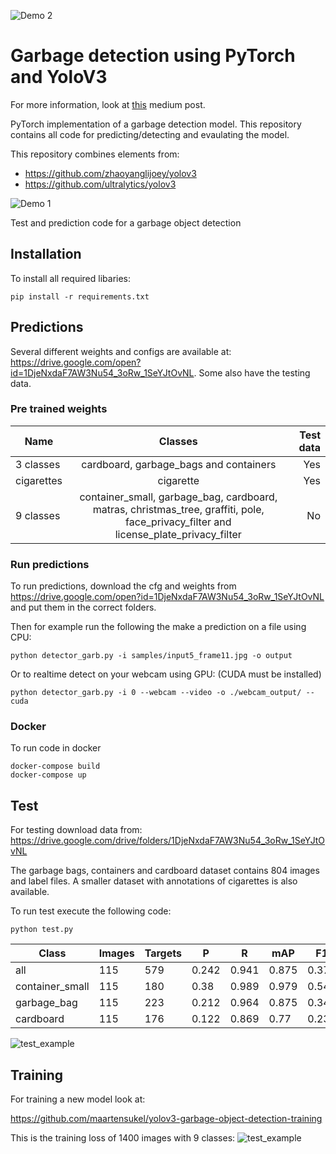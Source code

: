 ![Demo 2](https://github.com/maartensukel/yolov3-pytorch-garbage-detection/raw/master/demo/garb_demo_3.gif)

# Garbage detection using PyTorch and YoloV3

For more information, look at [this](https://medium.com/maarten-sukel/garbage-object-detection-using-pytorch-and-yolov3-d6c4e0424a10) medium post.

PyTorch implementation of a garbage detection model. This repository contains all code for predicting/detecting and evaulating the model.

This repository combines elements from:
* https://github.com/zhaoyanglijoey/yolov3
* https://github.com/ultralytics/yolov3

![Demo 1](https://github.com/maartensukel/yolov3-pytorch-garbage-detection/raw/master/demo/garb_demo_1.gif)

Test and prediction code for a garbage object detection

## Installation

To install all required libaries:
```
pip install -r requirements.txt
```

## Predictions

Several different weights and configs are available at: https://drive.google.com/open?id=1DjeNxdaF7AW3Nu54_3oRw_1SeYJtOvNL. Some also have the testing data.

### Pre trained weights

| Name | Classes          | Test data  |
| ------------- |:-------------:| -----:|
| 3 classes| cardboard, garbage_bags and containers| Yes |
| cigarettes | cigarette     |  Yes|
| 9 classes| container_small, garbage_bag, cardboard, matras, christmas_tree, graffiti, pole, face_privacy_filter and license_plate_privacy_filter     |   No|


### Run predictions
To run predictions, download the cfg and weights from https://drive.google.com/open?id=1DjeNxdaF7AW3Nu54_3oRw_1SeYJtOvNL and put them in the correct folders. 

Then for example run the following the make a prediction on a file using CPU:

```
python detector_garb.py -i samples/input5_frame11.jpg -o output
```

Or to realtime detect on your webcam using GPU: (CUDA must be installed)
```
python detector_garb.py -i 0 --webcam --video -o ./webcam_output/ --cuda
```

### Docker

To run code in docker
```
docker-compose build
docker-compose up
```

## Test

For testing download data from:
https://drive.google.com/drive/folders/1DjeNxdaF7AW3Nu54_3oRw_1SeYJtOvNL

The garbage bags, containers and cardboard dataset contains 804 images and label files. A smaller dataset with annotations of cigarettes is also available.

To run test execute the following code:

```
python test.py
```

| Class           | Images | Targets | P     | R     | mAP   | F1    |
|-----------------|--------|---------|-------|-------|-------|-------|
| all             | 115    | 579     | 0.242 | 0.941 | 0.875 | 0.376 |
| container_small | 115    | 180     | 0.38  | 0.989 | 0.979 | 0.549 |
| garbage_bag     | 115    | 223     | 0.212 | 0.964 | 0.875 | 0.348 |
| cardboard       | 115    | 176     | 0.122 | 0.869 | 0.77  | 0.231 |



![test_example](https://github.com/maartensukel/yolov3-pytorch-garbage-detection/raw/master/test_batch0.jpg)

## Training
For training a new model look at:

https://github.com/maartensukel/yolov3-garbage-object-detection-training

This is the training loss of 1400 images with 9 classes:
![test_example](https://github.com/maartensukel/yolov3-pytorch-garbage-detection/raw/master/loss.png)
